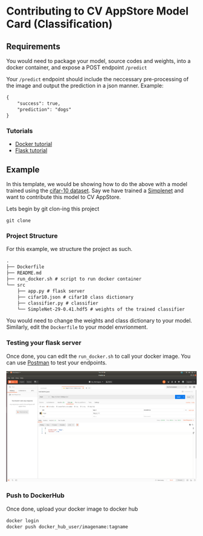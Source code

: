 # Contributing to CV AppStore Model Card (Classification)
## Requirements
You would need to package your model, source codes and weights, into a docker container, and expose a POST endpoint `/predict`<br>

Your `/predict` endpoint should include the neccessary pre-processing of the image and output the prediction in a json manner. Example:
```
{
    "success": true,
    "prediction": "dogs"
}
```
### Tutorials
- [Docker tutorial](https://towardsdatascience.com/docker-made-easy-for-data-scientists-b32efbc23165)
- [Flask tutorial](https://towardsdatascience.com/how-to-easily-deploy-machine-learning-models-using-flask-b95af8fe34d4)

## Example
In this template, we would be showing how to do the above with a model trained using the [cifar-10 dataset](https://en.wikipedia.org/wiki/CIFAR-10). Say we have trained a [Simplenet](https://arxiv.org/abs/1608.06037) and want to contribute this model to CV AppStore. 

Lets begin by git clon-ing this project
```
git clone
```
### Project Structure
For this example, we structure the project as such.
```
.
├── Dockerfile 
├── README.md
├── run_docker.sh # script to run docker container
└── src
    ├── app.py # flask server
    ├── cifar10.json # cifar10 class dictionary
    ├── classifier.py # classifier
    └── SimpleNet-29-0.41.hdf5 # weights of the trained classifier
```

You would need to change the weights and class dictionary to your model. Similarly, edit the `Dockerfile` to your model envrionment. 

### Testing your flask server
Once done, you can edit the `run_docker.sh` to call your docker image. You can use [Postman](https://www.postman.com/) to test your endpoints.

![post_man example](pictures/postman_example.png)

### Push to DockerHub
Once done, upload your docker image to docker hub

```
docker login
docker push docker_hub_user/imagename:tagname
```